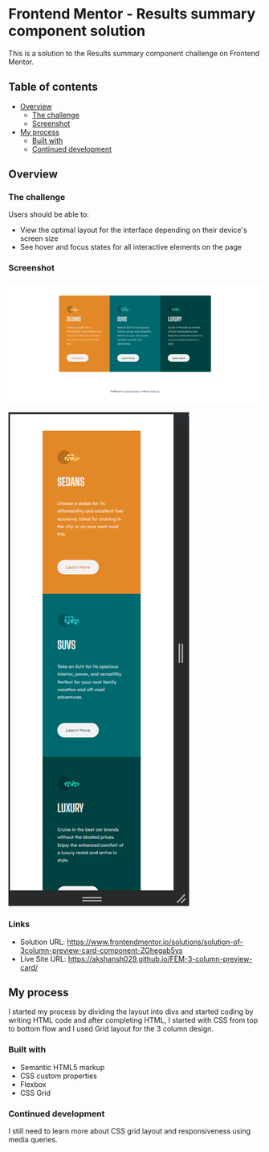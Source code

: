 # Frontend Mentor - Results summary component solution

This is a solution to the Results summary component challenge on Frontend Mentor.

## Table of contents

- [Overview](#overview)
  - [The challenge](#the-challenge)
  - [Screenshot](#screenshot)
- [My process](#my-process)
  - [Built with](#built-with)
  - [Continued development](#continued-development)

## Overview

### The challenge

Users should be able to:

- View the optimal layout for the interface depending on their device's screen size
- See hover and focus states for all interactive elements on the page

### Screenshot

![Alt text](image.png)

![Alt text](image-1.png)

### Links

- Solution URL: https://www.frontendmentor.io/solutions/solution-of-3column-preview-card-component-ZGhegab5ys
- Live Site URL: https://akshansh029.github.io/FEM-3-column-preview-card/

## My process

I started my process by dividing the layout into divs and started coding by writing HTML code and after completing HTML, I started with CSS from top to bottom flow and I used Grid layout for the 3 column design.

### Built with

- Semantic HTML5 markup
- CSS custom properties
- Flexbox
- CSS Grid

### Continued development

I still need to learn more about CSS grid layout and responsiveness using media queries.
